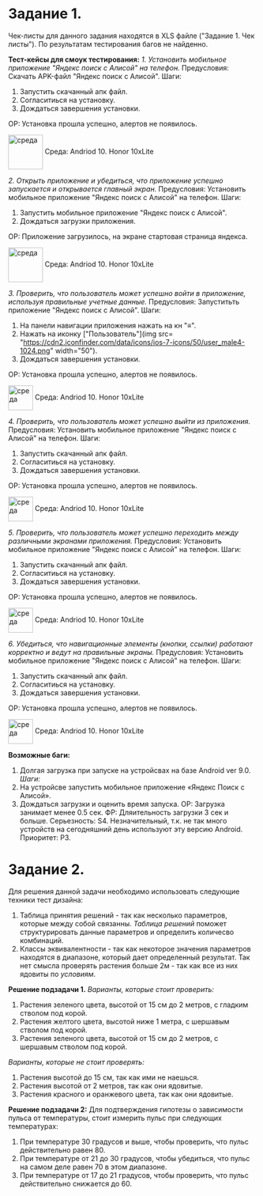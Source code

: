 **Задание 1.**
==============
Чек-листы для данного задания находятся в XLS файле ("Задание 1. Чек листы").
По результатам тестирования багов не найденно.

**Тест-кейсы для смоук тестирования:**
*1. Установить мобильное приложение "Яндекс поиск с Алисой" на телефон.*
Предусловия: Скачать APK-файл "Яндекс поиск с Алисой".
Шаги:
1. Запустить скачанный апк файл.
2. Согласитиься на установку.
3. Дождаться завершения установки.

ОР: Установка прошла успешно, алертов не появилось. 

<image src= "https://img2.reactor.cc/pics/post/full/Anime-фэндомы-It-is-Wednesday-My-Dudes-8129260.jpeg" width="70" align="center" alt= "среда">
Среда: Andriod 10. Honor 10xLite 
  
*2. Открыть приложение и убедиться, что приложение успешно запускается и открывается главный экран.*
Предусловия: Установить мобильное приложение "Яндекс поиск с Алисой" на телефон.
Шаги:
1. Запустить мобильное приложение "Яндекс поиск с Алисой".
2. Дождаться загрузки приложения.

ОР: Приложение загрузилось, на экране стартовая страница яндекса. 

<image src= "https://i.ytimg.com/vi/tF355OrFDw8/maxresdefault.jpg" width="70" align="center" alt= "среда">
Среда: Andriod 10. Honor 10xLite 

*3. Проверить, что пользователь может успешно войти в приложение, используя правильные учетные данные.*
Предусловия: Запуститьть приложение "Яндекс поиск с Алисой".
Шаги:
1. На панели навигации приложения нажать на кн "≡". 
2. Нажать на иконку ["Пользователь"](img src= "https://cdn2.iconfinder.com/data/icons/ios-7-icons/50/user_male4-1024.png" width="50").
3. Дождаться завершения установки.

ОР: Установка прошла успешно, алертов не появилось. 

<image src= "https://i.ytimg.com/vi/tF355OrFDw8/maxresdefault.jpg" width="50" align="center" alt= "среда">
Среда: Andriod 10. Honor 10xLite 

*4. Проверить, что пользователь может успешно выйти из приложения.*
Предусловия: Установить мобильное приложение "Яндекс поиск с Алисой" на телефон.
Шаги:
1. Запустить скачанный апк файл.
2. Согласитиься на установку.
3. Дождаться завершения установки.

ОР: Установка прошла успешно, алертов не появилось. 

<image src= "https://i.ytimg.com/vi/tF355OrFDw8/maxresdefault.jpg" width="50" align="center" alt= "среда">
Среда: Andriod 10. Honor 10xLite 

*5. Проверить, что пользователь может успешно переходить между различными экранами приложения.*
Предусловия: Установить мобильное приложение "Яндекс поиск с Алисой" на телефон.
Шаги:
1. Запустить скачанный апк файл.
2. Согласитиься на установку.
3. Дождаться завершения установки.

ОР: Установка прошла успешно, алертов не появилось. 

<image src= "https://i.ytimg.com/vi/tF355OrFDw8/maxresdefault.jpg" width="50" align="center" alt= "среда">
Среда: Andriod 10. Honor 10xLite 

*6. Убедиться, что навигационные элементы (кнопки, ссылки) работают корректно и ведут на правильные экраны.*
Предусловия: Установить мобильное приложение "Яндекс поиск с Алисой" на телефон.
Шаги:
1. Запустить скачанный апк файл.
2. Согласитиься на установку.
3. Дождаться завершения установки.

ОР: Установка прошла успешно, алертов не появилось. 

<image src= "https://i.ytimg.com/vi/tF355OrFDw8/maxresdefault.jpg" width="50" align="center" alt= "среда">
Среда: Andriod 10. Honor 10xLite 

**Возможные баги:**
1. Долгая загрузка при запуске на устройсвах на базе Android ver 9.0.
*Шаги:* 
1. На устройсве запустить мобильное приложение «Яндекс Поиск с Алисой».
2. Дождаться загрузки и оценить время запуска.
ОР: Загрузка занимает менее 0.5 сек.
ФР: Дляительность загрузки 3 сек и больше.
Серьезность: 
S4. Незначительный, т.к. не так много устройств на сегодняшний день используют эту версию Android.
Приоритет: Р3.


**Задание 2.**
==============
Для решения данной задачи необходимо использовать следующие техники тест дизайна:
1. Таблица принятия решений - так как несколько параметров, которые между собой связанны. *Таблица решений* поможет структурировать данные параметров и определить количесво комбинаций.
2. Классы эквивалентности - так как некоторое значения параметров находятся в диапазоне, который дает определенный результат. Так нет смысла проверять растения больше 2м - так как все из них ядовиты по *условиям*.

**Решение подзадачи 1.**
*Варианты, которые стоит проверить:*
1. Растения зеленого цвета, высотой от 15 см до 2 метров, с гладким стволом под корой.
2. Растения желтого цвета, высотой ниже 1 метра, с шершавым стволом под корой.
3. Растения зеленого цвета, высотой от 15 см до 2 метров, с шершавым стволом под корой.

*Варианты, которые не стоит проверять:*
1. Растения высотой до 15 см, так как ими не наешься.
2. Растения высотой от 2 метров, так как они ядовитые.
3. Растения красного и оранжевого цвета, так как они ядовитые.

**Решение подзадачи 2:**
Для подтверждения гипотезы о зависимости пульса от температуры, стоит измерить пульс при следующих температурах:

1. При температуре 30 градусов и выше, чтобы проверить, что пульс действительно равен 80.
2. При температуре от 21 до 30 градусов, чтобы убедиться, что пульс на самом деле равен 70 в этом диапазоне.
3. При температуре от 17 до 21 градусов, чтобы проверить, что пульс действительно снижается до 60.
